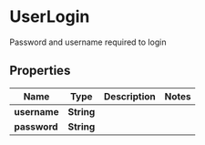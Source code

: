 

# UserLogin

Password and username required to login

## Properties

| Name | Type | Description | Notes |
|------------ | ------------- | ------------- | -------------|
|**username** | **String** |  |  |
|**password** | **String** |  |  |



